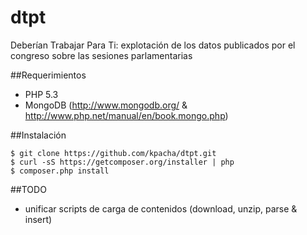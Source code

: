 dtpt
====

Deberían Trabajar Para Ti: explotación de los datos publicados por el congreso sobre las sesiones parlamentarias

##Requerimientos

- PHP 5.3
- MongoDB (http://www.mongodb.org/ & http://www.php.net/manual/en/book.mongo.php)

##Instalación

    $ git clone https://github.com/kpacha/dtpt.git
    $ curl -sS https://getcomposer.org/installer | php
    $ composer.php install

##TODO

- unificar scripts de carga de contenidos (download, unzip, parse & insert)
